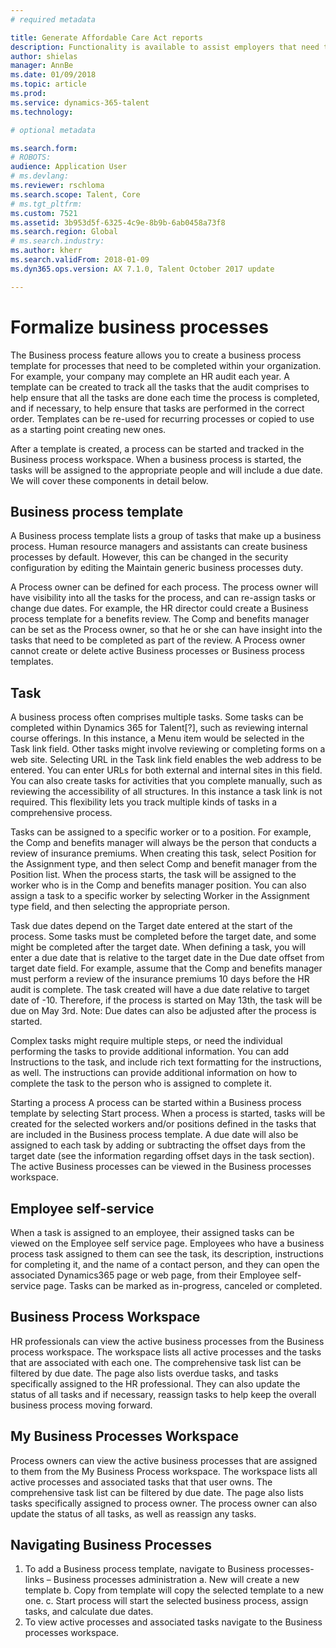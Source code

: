 ```yaml
---
# required metadata

title: Generate Affordable Care Act reports
description: Functionality is available to assist employers that need to track the information reported on forms 1095-B and 1095-C in support of the Employer Mandate portion of the Affordable Care Act. Note this functionality is only enabled for legal entities in the United States.
author: shielas
manager: AnnBe
ms.date: 01/09/2018
ms.topic: article
ms.prod: 
ms.service: dynamics-365-talent
ms.technology: 

# optional metadata

ms.search.form: 
# ROBOTS: 
audience: Application User
# ms.devlang: 
ms.reviewer: rschloma
ms.search.scope: Talent, Core
# ms.tgt_pltfrm: 
ms.custom: 7521
ms.assetid: 3b953d5f-6325-4c9e-8b9b-6ab0458a73f8
ms.search.region: Global
# ms.search.industry: 
ms.author: kherr
ms.search.validFrom: 2018-01-09
ms.dyn365.ops.version: AX 7.1.0, Talent October 2017 update

---
```

# Formalize business processes
The Business process feature allows you to create a business process template for processes that need to be completed within your organization. For example, your company may complete an HR audit each year. A template can be created to track all the tasks that the audit comprises to help ensure that all the tasks are done each time the process is completed, and if necessary, to help ensure that tasks are performed in the correct order. Templates can be re-used for recurring processes or copied to use as a starting point creating new ones.

After a template is created, a process can be started and tracked in the Business process workspace.  When a business process is started, the tasks will be assigned to the appropriate people and will include a due date. We will cover these components in detail below.

## Business process template
A Business process template lists a group of tasks that make up a business process. Human resource managers and assistants can create business processes by default.  However, this can be changed in the security configuration by editing the Maintain generic business processes duty.

A Process owner can be defined for each process.  The process owner will have visibility into all the tasks for the process, and can re-assign tasks or change due dates.  For example, the HR director could create a Business process template for a benefits review.  The Comp and benefits manager can be set as the Process owner, so that he or she can have insight into the tasks that need to be completed as part of the review.  A Process owner cannot create or delete active Business processes or Business process templates.

## Task
A business process often comprises multiple tasks. Some tasks can be completed within Dynamics 365 for Talent[?], such as reviewing internal course offerings. In this instance, a Menu item would be selected in the Task link field. Other tasks might involve reviewing or completing forms on a web site. Selecting URL in the Task link field enables the web address to be entered. You can enter URLs for both external and internal sites in this field. You can also create tasks for activities that you complete manually, such as reviewing the accessibility of all structures. In this instance a task link is not required. This flexibility lets you track multiple kinds of tasks in a comprehensive process.

Tasks can be assigned to a specific worker or to a position. For example, the Comp and benefits manager will always be the person that conducts a review of insurance premiums.   When creating this task, select Position for the Assignment type, and then select Comp and benefit manager from the Position list. When the process starts, the task will be assigned to the worker who is in the Comp and benefits manager position. You can also assign a task to a specific worker by selecting Worker in the Assignment type field, and then selecting the appropriate person.

Task due dates depend on the Target date entered at the start of the process. Some tasks must be completed before the target date, and some might be completed after the target date.  When defining a task, you will enter a due date that is relative to the target date in the Due date offset from target date field. For example, assume that the Comp and benefits manager must perform a review of the insurance premiums 10 days before the HR audit is complete. The task created will have a due date relative to target date of -10. Therefore, if the process is started on May 13th, the task will be due on May 3rd. Note: Due dates can also be adjusted after the process is started.

Complex tasks might require multiple steps, or need the individual performing the tasks to provide additional information. You can add Instructions to the task, and include rich text formatting for the instructions, as well. The instructions can provide additional information on how to complete the task to the person who is assigned to complete it.

Starting a process
A process can be started within a Business process template by selecting Start process.  When a process is started, tasks will be created for the selected workers and/or positions defined in the tasks that are included in the Business process template. A due date will also be assigned to each task by adding or subtracting the offset days from the target date (see the information regarding offset days in the task section). The active Business processes can be viewed in the Business processes workspace. 

## Employee self-service
When a task is assigned to an employee, their assigned tasks can be viewed on the Employee self service page. Employees who have a business process task assigned to them can see the task, its description, instructions for completing it, and the name of a contact person, and they can open the associated Dynamics365 page or web page, from their Employee self-service page. Tasks can be marked as in-progress, canceled or completed.

## Business Process Workspace
HR professionals can view the active business processes from the Business process workspace. The workspace lists all active processes and the tasks that are associated with each one. The comprehensive task list can be filtered by due date. The page also lists overdue tasks, and tasks specifically assigned to the HR professional. They can also update the status of all tasks and if necessary, reassign tasks to help keep the overall business process moving forward.

## My Business Processes Workspace
Process owners can view the active business processes that are assigned to them from the My Business Process workspace. The workspace lists all active processes and associated tasks that that user owns.  The comprehensive task list can be filtered by due date. The page also lists tasks specifically assigned to process owner. The process owner can also update the status of all tasks, as well as reassign any tasks.

## Navigating Business Processes
1.	 To add a Business process template, navigate to Business processes- links – Business processes administration
  a.	New will create a new template
  b.	Copy from template will copy the selected template to a new one.
  c.	Start process will start the selected business process, assign tasks, and calculate due dates.  
2.	To view active processes and associated tasks navigate to the Business processes workspace.

